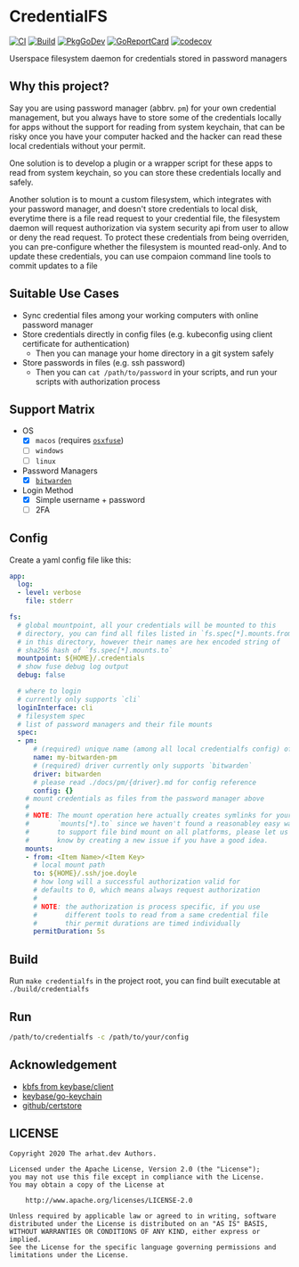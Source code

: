 # CredentialFS

[![CI](https://github.com/arhat-dev/credentialfs/workflows/CI/badge.svg)](https://github.com/arhat-dev/credentialfs/actions?query=workflow%3ACI)
[![Build](https://github.com/arhat-dev/credentialfs/workflows/Build/badge.svg)](https://github.com/arhat-dev/credentialfs/actions?query=workflow%3ABuild)
[![PkgGoDev](https://pkg.go.dev/badge/arhat.dev/credentialfs)](https://pkg.go.dev/arhat.dev/credentialfs)
[![GoReportCard](https://goreportcard.com/badge/arhat.dev/credentialfs)](https://goreportcard.com/report/arhat.dev/credentialfs)
[![codecov](https://codecov.io/gh/arhat-dev/credentialfs/branch/master/graph/badge.svg)](https://codecov.io/gh/arhat-dev/credentialfs)

Userspace filesystem daemon for credentials stored in password managers

## Why this project?

Say you are using password manager (abbrv. `pm`) for your own credential management, but you always have to store some of the credentials locally for apps without the support for reading from system keychain, that can be risky once you have your computer hacked and the hacker can read these local credentials without your permit.

One solution is to develop a plugin or a wrapper script for these apps to read from system keychain, so you can store these credentials locally and safely.

Another solution is to mount a custom filesystem, which integrates with your password manager, and doesn't store credentials to local disk, everytime there is a file read request to your credential file, the filesystem daemon will request authorization via system security api from user to allow or deny the  read request. To protect these credentials from being overriden, you can pre-configure whether the filesystem is mounted read-only. And to update these credentials, you can use compaion command line tools to commit updates to a file

## Suitable Use Cases

- Sync credential files among your working computers with online password manager
- Store credentials directly in config files (e.g. kubeconfig using client certificate for authentication)
  - Then you can manage your home directory in a git system safely
- Store passwords in files (e.g. ssh password)
  - Then you can `cat /path/to/password` in your scripts, and run your scripts with authorization process

## Support Matrix

- OS
  - [x] `macos` (requires [`osxfuse`](https://github.com/osxfuse/osxfuse))
  - [ ] `windows`
  - [ ] `linux`
- Password Managers
  - [x] [`bitwarden`](./docs/pm/bitwarden.md)
- Login Method
  - [x] Simple username + password
  - [ ] 2FA

## Config

Create a yaml config file like this:

```yaml
app:
  log:
  - level: verbose
    file: stderr

fs:
  # global mountpoint, all your credentials will be mounted to this
  # directory, you can find all files listed in `fs.spec[*].mounts.from`
  # in this directory, however their names are hex encoded string of
  # sha256 hash of `fs.spec[*].mounts.to`
  mountpoint: ${HOME}/.credentials
  # show fuse debug log output
  debug: false

  # where to login
  # currently only supports `cli`
  loginInterface: cli
  # filesystem spec
  # list of password managers and their file mounts
  spec:
  - pm:
      # (required) unique name (among all local credentialfs config) of this password manager config
      name: my-bitwarden-pm
      # (required) driver currently only supports `bitwarden`
      driver: bitwarden
      # please read ./docs/pm/{driver}.md for config reference
      config: {}
    # mount credentials as files from the password manager above
    #
    # NOTE: The mount operation here actually creates symlinks for your
    #       `mounts[*].to` since we haven't found a reasonabley easy way
    #       to support file bind mount on all platforms, please let us
    #       know by creating a new issue if you have a good idea.
    mounts:
    - from: <Item Name>/<Item Key>
      # local mount path
      to: ${HOME}/.ssh/joe.doyle
      # how long will a successful authorization valid for
      # defaults to 0, which means always request authorization
      #
      # NOTE: the authorization is process specific, if you use
      #       different tools to read from a same credential file
      #       thir permit durations are timed individually
      permitDuration: 5s
```

## Build

Run `make credentialfs` in the project root, you can find built executable at `./build/credentialfs`

## Run

```bash
/path/to/credentialfs -c /path/to/your/config
```

## Acknowledgement

- [kbfs from keybase/client](https://github.com/keybase/client/blob/master/go/kbfs)
- [keybase/go-keychain](https://github.com/keybase/go-keychain)
- [github/certstore](https://github.com/github/certstore)

## LICENSE

```text
Copyright 2020 The arhat.dev Authors.

Licensed under the Apache License, Version 2.0 (the "License");
you may not use this file except in compliance with the License.
You may obtain a copy of the License at

    http://www.apache.org/licenses/LICENSE-2.0

Unless required by applicable law or agreed to in writing, software
distributed under the License is distributed on an "AS IS" BASIS,
WITHOUT WARRANTIES OR CONDITIONS OF ANY KIND, either express or implied.
See the License for the specific language governing permissions and
limitations under the License.
```
